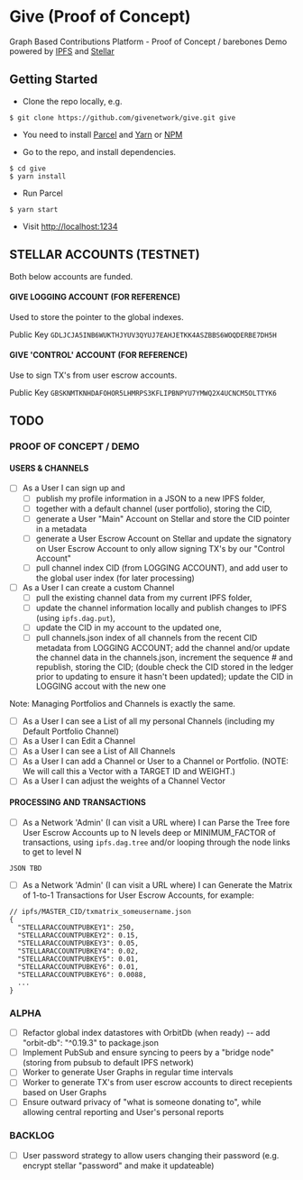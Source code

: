 # Give (Proof of Concept)

Graph Based Contributions Platform - Proof of Concept / barebones Demo powered by [IPFS](https://ipfs.io) and [Stellar](https://stellar.org)


## Getting Started

* Clone the repo locally, e.g.
```
$ git clone https://github.com/givenetwork/give.git give
```

* You need to install [Parcel](https://parceljs.org/getting_started.html) and [Yarn](https://yarnpkg.com/lang/en/) or [NPM](https://www.npmjs.com/)

* Go to the repo, and install dependencies.
```
$ cd give
$ yarn install
```

* Run Parcel
```
$ yarn start
```

* Visit [http://localhost:1234](http://localhost:1234)



## STELLAR ACCOUNTS (TESTNET)

Both below accounts are funded.

#### GIVE LOGGING ACCOUNT (FOR REFERENCE)

Used to store the pointer to the global indexes.

Public Key	`GDLJCJA5INB6WUKTHJYUV3QYUJ7EAHJETKK4ASZBBS6WOQDERBE7DH5H`


#### GIVE 'CONTROL' ACCOUNT (FOR REFERENCE)

Use to sign TX's from user escrow accounts.

Public Key	`GBSKNMTKNHDAFOHOR5LHMRPS3KFLIPBNPYU7YMWQ2X4UCNCM5OLTTYK6`


## TODO

### PROOF OF CONCEPT / DEMO


#### USERS & CHANNELS

- [ ] As a User I can sign up and
    - [ ] publish my profile information in a JSON to a new IPFS folder,
    - [ ] together with a default channel (user portfolio), storing the CID,
    - [ ] generate a User "Main" Account on Stellar and store the CID pointer in a metadata
    - [ ] generate a User Escrow Account on Stellar and update the signatory on User Escrow Account to only allow signing TX's by our "Control Account"
    - [ ] pull channel index CID (from LOGGING ACCOUNT), and add user to the global user index (for later processing)

- [ ] As a User I can create a custom Channel
    - [ ] pull the existing channel data from my current IPFS folder,
    - [ ] update the channel information locally and publish changes to IPFS (using `ipfs.dag.put`),
    - [ ] update the CID in my account to the updated one,
    - [ ] pull channels.json index of all channels from the recent CID metadata from LOGGING ACCOUNT; add the channel and/or update the channel data in the channels.json, increment the sequence # and republish, storing the CID; (double check the CID stored in the ledger prior to updating to ensure it hasn't been updated); update the CID in LOGGING accout with the new one

Note: Managing Portfolios and Channels is exactly the same.

- [ ] As a User I can see a List of all my personal Channels (including my Default Portfolio Channel)
- [ ] As a User I can Edit a Channel
- [ ] As a User I can see a List of All Channels
- [ ] As a User I can add a Channel or User to a Channel or Portfolio. (NOTE: We will call this a Vector with a TARGET ID and WEIGHT.)
- [ ] As a User I can adjust the weights of a Channel Vector

#### PROCESSING AND TRANSACTIONS

- [ ] As a Network 'Admin' (I can visit a URL where) I can Parse the Tree fore User Escrow Accounts up to N levels deep or MINIMUM_FACTOR of transactions, using `ipfs.dag.tree` and/or looping through the node links to get to level N

```
JSON TBD
```

- [ ] As a Network 'Admin' (I can visit a URL where) I can Generate the Matrix of 1-to-1 Transactions for User Escrow Accounts, for example:
```
// ipfs/MASTER_CID/txmatrix_someusername.json
{
  "STELLARACCOUNTPUBKEY1": 250,
  "STELLARACCOUNTPUBKEY2": 0.15,
  "STELLARACCOUNTPUBKEY3": 0.05,
  "STELLARACCOUNTPUBKEY4": 0.02,
  "STELLARACCOUNTPUBKEY5": 0.01,
  "STELLARACCOUNTPUBKEY6": 0.01,
  "STELLARACCOUNTPUBKEY6": 0.0088,
  ...
}
```


### ALPHA

- [ ] Refactor global index datastores with OrbitDb (when ready) -- add "orbit-db": "^0.19.3" to package.json
- [ ] Implement PubSub and ensure syncing to peers by a "bridge node" (storing from pubsub to default IPFS network)
- [ ] Worker to generate User Graphs in regular time intervals
- [ ] Worker to generate TX's from user escrow accounts to direct recepients based on User Graphs
- [ ] Ensure outward privacy of "what is someone donating to", while allowing central reporting and User's personal reports

### BACKLOG
- [ ] User password strategy to allow users changing their password (e.g. encrypt stellar "password" and make it updateable)
